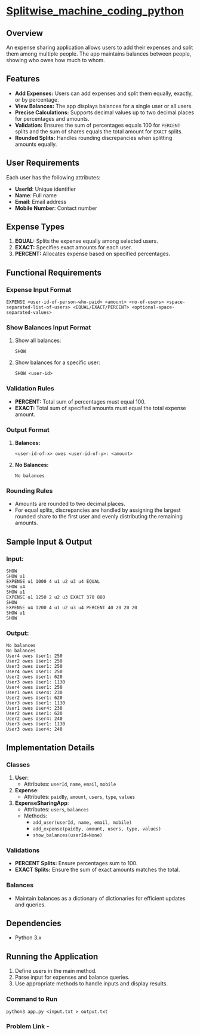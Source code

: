 # [Splitwise_machine_coding_python](https://workat.tech/machine-coding/practice/splitwise-problem-0kp2yneec2q2)

## Overview
An expense sharing application allows users to add their expenses and split them among multiple people. The app maintains balances between people, showing who owes how much to whom.

## Features
- **Add Expenses:** Users can add expenses and split them equally, exactly, or by percentage.
- **View Balances:** The app displays balances for a single user or all users.
- **Precise Calculations:** Supports decimal values up to two decimal places for percentages and amounts.
- **Validation:** Ensures the sum of percentages equals 100 for `PERCENT` splits and the sum of shares equals the total amount for `EXACT` splits.
- **Rounded Splits:** Handles rounding discrepancies when splitting amounts equally.

## User Requirements
Each user has the following attributes:
- **UserId**: Unique identifier
- **Name**: Full name
- **Email**: Email address
- **Mobile Number**: Contact number

## Expense Types
1. **EQUAL:** Splits the expense equally among selected users.
2. **EXACT:** Specifies exact amounts for each user.
3. **PERCENT:** Allocates expense based on specified percentages.

## Functional Requirements
### Expense Input Format
```
EXPENSE <user-id-of-person-who-paid> <amount> <no-of-users> <space-separated-list-of-users> <EQUAL/EXACT/PERCENT> <optional-space-separated-values>
```
### Show Balances Input Format
1. Show all balances:
   ```
   SHOW
   ```
2. Show balances for a specific user:
   ```
   SHOW <user-id>
   ```

### Validation Rules
- **PERCENT:** Total sum of percentages must equal 100.
- **EXACT:** Total sum of specified amounts must equal the total expense amount.

### Output Format
1. **Balances:**
   ```
   <user-id-of-x> owes <user-id-of-y>: <amount>
   ```
2. **No Balances:**
   ```
   No balances
   ```

### Rounding Rules
- Amounts are rounded to two decimal places.
- For equal splits, discrepancies are handled by assigning the largest rounded share to the first user and evenly distributing the remaining amounts.

## Sample Input & Output
### Input:
```
SHOW
SHOW u1
EXPENSE u1 1000 4 u1 u2 u3 u4 EQUAL
SHOW u4
SHOW u1
EXPENSE u1 1250 2 u2 u3 EXACT 370 880
SHOW
EXPENSE u4 1200 4 u1 u2 u3 u4 PERCENT 40 20 20 20
SHOW u1
SHOW
```
### Output:
```
No balances
No balances
User4 owes User1: 250
User2 owes User1: 250
User3 owes User1: 250
User4 owes User1: 250
User2 owes User1: 620
User3 owes User1: 1130
User4 owes User1: 250
User1 owes User4: 230
User2 owes User1: 620
User3 owes User1: 1130
User1 owes User4: 230
User2 owes User1: 620
User2 owes User4: 240
User3 owes User1: 1130
User3 owes User4: 240
```

## Implementation Details
### Classes
1. **User**:
   - Attributes: `userId`, `name`, `email`, `mobile`
2. **Expense**:
   - Attributes: `paidBy`, `amount`, `users`, `type`, `values`
3. **ExpenseSharingApp**:
   - Attributes: `users`, `balances`
   - Methods:
     - `add_user(userId, name, email, mobile)`
     - `add_expense(paidBy, amount, users, type, values)`
     - `show_balances(userId=None)`

### Validations
- **PERCENT Splits:** Ensure percentages sum to 100.
- **EXACT Splits:** Ensure the sum of exact amounts matches the total.

### Balances
- Maintain balances as a dictionary of dictionaries for efficient updates and queries.

## Dependencies
- Python 3.x

## Running the Application
1. Define users in the main method.
2. Parse input for expenses and balance queries.
3. Use appropriate methods to handle inputs and display results.

### Command to Run
`python3 app.py <input.txt > output.txt`

### Problem Link -
   
